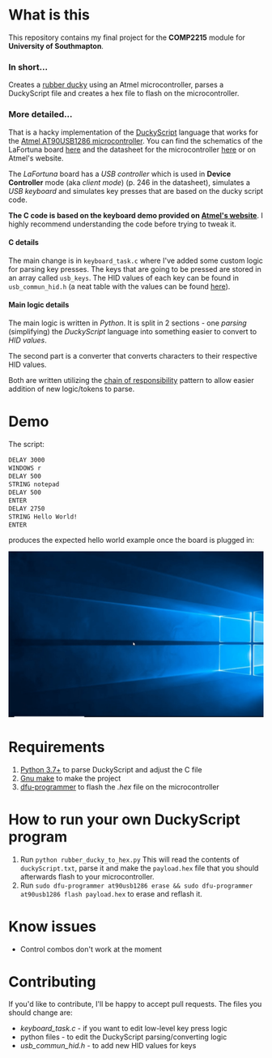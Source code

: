 # What is this

This repository contains my final project for the **COMP2215** module for **University of Southmapton**.

### In short...
Creates a [rubber ducky](https://shop.hak5.org/products/usb-rubber-ducky-deluxe) using an Atmel microcontroller, parses a DuckyScript file and creates a hex file to flash on the microcontroller.

### More detailed...

That is a hacky implementation of the [DuckyScript](https://github.com/hak5darren/USB-Rubber-Ducky/wiki/Duckyscript) language that works for the [Atmel AT90USB1286 microcontroller](https://www.microchip.com/wwwproducts/en/AT90USB1286).
You can find the schematics of the LaFortuna board [here](https://github.com/ViktorBarzin/LaFortunaRubberDucky/blob/master/lafortuna-schem.pdf) and the datasheet for the microcontroller [here](https://github.com/ViktorBarzin/LaFortunaRubberDucky/blob/master/at90usb1286_doc7593.pdf) or on Atmel's website.

The *LaFortuna* board has a *USB controller* which is used in **Device Controller** mode (aka *client mode*)
 (p. 246 in the datasheet), simulates a *USB keyboard* and simulates key presses that are based on the ducky script code.

**The C code is based on the keyboard demo provided on [Atmel's website](https://www.microchip.com/wwwAppNotes/AppNotes.aspx?appnote=en591888)**. I highly recommend understanding the code before trying to tweak it.

#### C details
The main change is in `keyboard_task.c` where I've added some custom logic for parsing key presses.
The keys that are going to be pressed are stored in an array called `usb_keys`.
The HID values of each key can be found in `usb_commun_hid.h` (a neat table with the values can be found [here](https://gist.github.com/MightyPork/6da26e382a7ad91b5496ee55fdc73db2)).

#### Main logic details

The main logic is written in *Python*. It is split in 2 sections - one *parsing* (simplifying) the *DuckyScript* language into something easier to convert to *HID values*.

The second part is a converter that converts characters to their respective HID values.

Both are written utilizing the [chain of responsibility](https://en.wikipedia.org/wiki/Chain-of-responsibility_pattern) pattern to allow easier addition of new logic/tokens to parse.

# Demo

The script:
```
DELAY 3000
WINDOWS r
DELAY 500
STRING notepad
DELAY 500
ENTER
DELAY 2750
STRING Hello World!
ENTER
```
produces the expected hello world example once the board is plugged in:

![](lafortuna-rubber-ducky-demo.gif)

# Requirements

1. [Python 3.7+](https://www.python.org/downloads/release/python-370/) to parse DuckyScript and adjust the C file
2. [Gnu make](https://www.gnu.org/software/make/) to make the project
3. [dfu-programmer](https://dfu-programmer.github.io/) to flash the *.hex* file on the microcontroller

# How to run your own DuckyScript program

1. Run ```python rubber_ducky_to_hex.py```
This will read the contents of ```duckyScript.txt```, parse it and make the `payload.hex` file that you should afterwards flash to your microcontroller.
2. Run ```sudo dfu-programmer at90usb1286 erase && sudo dfu-programmer at90usb1286 flash payload.hex``` to erase and reflash it.

# Know issues

- Control combos don't work at the moment

# Contributing

If you'd like to contribute, I'll be happy to accept pull requests.
The files you should change are:
- *keyboard_task.c* - if you want to edit low-level key press logic
- python files - to edit the DuckyScript parsing/converting logic
- *usb_commun_hid.h* - to add new HID values for keys
